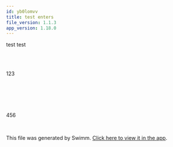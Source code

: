 ```yaml
---
id: yb0lomvv
title: test enters
file_version: 1.1.3
app_version: 1.18.0
---
```


<!-- Intro - Do not remove this comment -->
test test

<br/>

<br/>

123

<br/>

<br/>

<br/>

<br/>

456

<br/>

This file was generated by Swimm. [Click here to view it in the app](https://swimm-web-app.web.app/repos/Z2l0aHViJTNBJTNBc3ItZXh0ZW5zaW9uJTNBJTNBZG91ZWs=/playlists/yb0lomvv).
